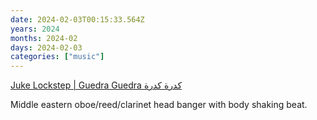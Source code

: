 ```yaml
---
date: 2024-02-03T00:15:33.564Z
years: 2024
months: 2024-02
days: 2024-02-03
categories: ["music"]
---
```

[Juke Lockstep | Guedra Guedra كدرة كدرة](https://guedraguedra.bandcamp.com/track/juke-lockstep)

Middle eastern oboe/reed/clarinet head banger with body shaking beat.
